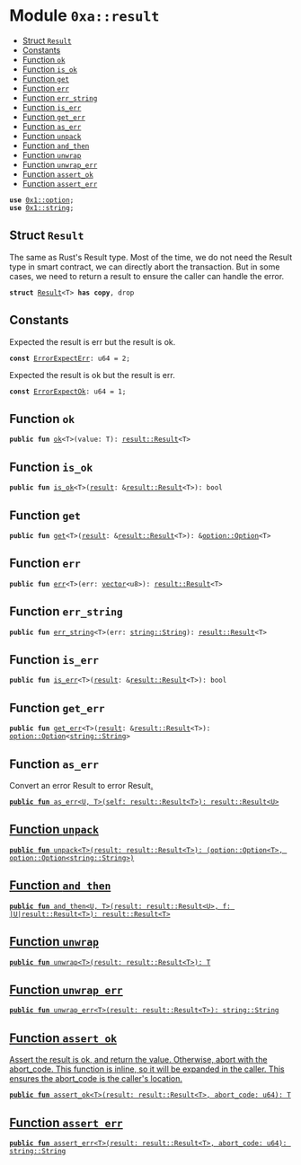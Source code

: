 
<a name="0xa_result"></a>

# Module `0xa::result`



-  [Struct `Result`](#0xa_result_Result)
-  [Constants](#@Constants_0)
-  [Function `ok`](#0xa_result_ok)
-  [Function `is_ok`](#0xa_result_is_ok)
-  [Function `get`](#0xa_result_get)
-  [Function `err`](#0xa_result_err)
-  [Function `err_string`](#0xa_result_err_string)
-  [Function `is_err`](#0xa_result_is_err)
-  [Function `get_err`](#0xa_result_get_err)
-  [Function `as_err`](#0xa_result_as_err)
-  [Function `unpack`](#0xa_result_unpack)
-  [Function `and_then`](#0xa_result_and_then)
-  [Function `unwrap`](#0xa_result_unwrap)
-  [Function `unwrap_err`](#0xa_result_unwrap_err)
-  [Function `assert_ok`](#0xa_result_assert_ok)
-  [Function `assert_err`](#0xa_result_assert_err)


<pre><code><b>use</b> <a href="">0x1::option</a>;
<b>use</b> <a href="">0x1::string</a>;
</code></pre>



<a name="0xa_result_Result"></a>

## Struct `Result`

The same as Rust's Result type.
Most of the time, we do not need the Result type in smart contract, we can directly abort the transaction.
But in some cases, we need to return a result to ensure the caller can handle the error.


<pre><code><b>struct</b> <a href="result.md#0xa_result_Result">Result</a>&lt;T&gt; <b>has</b> <b>copy</b>, drop
</code></pre>



<a name="@Constants_0"></a>

## Constants


<a name="0xa_result_ErrorExpectErr"></a>

Expected the result is err but the result is ok.


<pre><code><b>const</b> <a href="result.md#0xa_result_ErrorExpectErr">ErrorExpectErr</a>: u64 = 2;
</code></pre>



<a name="0xa_result_ErrorExpectOk"></a>

Expected the result is ok but the result is err.


<pre><code><b>const</b> <a href="result.md#0xa_result_ErrorExpectOk">ErrorExpectOk</a>: u64 = 1;
</code></pre>



<a name="0xa_result_ok"></a>

## Function `ok`



<pre><code><b>public</b> <b>fun</b> <a href="result.md#0xa_result_ok">ok</a>&lt;T&gt;(value: T): <a href="result.md#0xa_result_Result">result::Result</a>&lt;T&gt;
</code></pre>



<a name="0xa_result_is_ok"></a>

## Function `is_ok`



<pre><code><b>public</b> <b>fun</b> <a href="result.md#0xa_result_is_ok">is_ok</a>&lt;T&gt;(<a href="result.md#0xa_result">result</a>: &<a href="result.md#0xa_result_Result">result::Result</a>&lt;T&gt;): bool
</code></pre>



<a name="0xa_result_get"></a>

## Function `get`



<pre><code><b>public</b> <b>fun</b> <a href="result.md#0xa_result_get">get</a>&lt;T&gt;(<a href="result.md#0xa_result">result</a>: &<a href="result.md#0xa_result_Result">result::Result</a>&lt;T&gt;): &<a href="_Option">option::Option</a>&lt;T&gt;
</code></pre>



<a name="0xa_result_err"></a>

## Function `err`



<pre><code><b>public</b> <b>fun</b> <a href="result.md#0xa_result_err">err</a>&lt;T&gt;(err: <a href="">vector</a>&lt;u8&gt;): <a href="result.md#0xa_result_Result">result::Result</a>&lt;T&gt;
</code></pre>



<a name="0xa_result_err_string"></a>

## Function `err_string`



<pre><code><b>public</b> <b>fun</b> <a href="result.md#0xa_result_err_string">err_string</a>&lt;T&gt;(err: <a href="_String">string::String</a>): <a href="result.md#0xa_result_Result">result::Result</a>&lt;T&gt;
</code></pre>



<a name="0xa_result_is_err"></a>

## Function `is_err`



<pre><code><b>public</b> <b>fun</b> <a href="result.md#0xa_result_is_err">is_err</a>&lt;T&gt;(<a href="result.md#0xa_result">result</a>: &<a href="result.md#0xa_result_Result">result::Result</a>&lt;T&gt;): bool
</code></pre>



<a name="0xa_result_get_err"></a>

## Function `get_err`



<pre><code><b>public</b> <b>fun</b> <a href="result.md#0xa_result_get_err">get_err</a>&lt;T&gt;(<a href="result.md#0xa_result">result</a>: &<a href="result.md#0xa_result_Result">result::Result</a>&lt;T&gt;): <a href="_Option">option::Option</a>&lt;<a href="_String">string::String</a>&gt;
</code></pre>



<a name="0xa_result_as_err"></a>

## Function `as_err`

Convert an error Result<T> to error Result<U>.


<pre><code><b>public</b> <b>fun</b> <a href="result.md#0xa_result_as_err">as_err</a>&lt;U, T&gt;(self: <a href="result.md#0xa_result_Result">result::Result</a>&lt;T&gt;): <a href="result.md#0xa_result_Result">result::Result</a>&lt;U&gt;
</code></pre>



<a name="0xa_result_unpack"></a>

## Function `unpack`



<pre><code><b>public</b> <b>fun</b> <a href="result.md#0xa_result_unpack">unpack</a>&lt;T&gt;(<a href="result.md#0xa_result">result</a>: <a href="result.md#0xa_result_Result">result::Result</a>&lt;T&gt;): (<a href="_Option">option::Option</a>&lt;T&gt;, <a href="_Option">option::Option</a>&lt;<a href="_String">string::String</a>&gt;)
</code></pre>



<a name="0xa_result_and_then"></a>

## Function `and_then`



<pre><code><b>public</b> <b>fun</b> <a href="result.md#0xa_result_and_then">and_then</a>&lt;U, T&gt;(<a href="result.md#0xa_result">result</a>: <a href="result.md#0xa_result_Result">result::Result</a>&lt;U&gt;, f: |U|<a href="result.md#0xa_result_Result">result::Result</a>&lt;T&gt;): <a href="result.md#0xa_result_Result">result::Result</a>&lt;T&gt;
</code></pre>



<a name="0xa_result_unwrap"></a>

## Function `unwrap`



<pre><code><b>public</b> <b>fun</b> <a href="result.md#0xa_result_unwrap">unwrap</a>&lt;T&gt;(<a href="result.md#0xa_result">result</a>: <a href="result.md#0xa_result_Result">result::Result</a>&lt;T&gt;): T
</code></pre>



<a name="0xa_result_unwrap_err"></a>

## Function `unwrap_err`



<pre><code><b>public</b> <b>fun</b> <a href="result.md#0xa_result_unwrap_err">unwrap_err</a>&lt;T&gt;(<a href="result.md#0xa_result">result</a>: <a href="result.md#0xa_result_Result">result::Result</a>&lt;T&gt;): <a href="_String">string::String</a>
</code></pre>



<a name="0xa_result_assert_ok"></a>

## Function `assert_ok`

Assert the result is ok, and return the value.
Otherwise, abort with the abort_code.
This function is inline, so it will be expanded in the caller.
This ensures the abort_code is the caller's location.


<pre><code><b>public</b> <b>fun</b> <a href="result.md#0xa_result_assert_ok">assert_ok</a>&lt;T&gt;(<a href="result.md#0xa_result">result</a>: <a href="result.md#0xa_result_Result">result::Result</a>&lt;T&gt;, abort_code: u64): T
</code></pre>



<a name="0xa_result_assert_err"></a>

## Function `assert_err`



<pre><code><b>public</b> <b>fun</b> <a href="result.md#0xa_result_assert_err">assert_err</a>&lt;T&gt;(<a href="result.md#0xa_result">result</a>: <a href="result.md#0xa_result_Result">result::Result</a>&lt;T&gt;, abort_code: u64): <a href="_String">string::String</a>
</code></pre>

